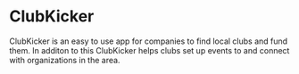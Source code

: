 # ClubKicker
ClubKicker is an easy to use app for companies to find local clubs and fund them. 
In additon to this ClubKicker helps clubs set up events to and connect with organizations in the area.
